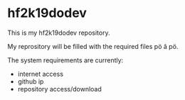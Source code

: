 # hf2k19dodev

This is my hf2k19dodev repository.

My reprository will be filled with the required files pö â pö.

The system requirements are currently:

 - internet access
 - github ip
 - repository access/download
